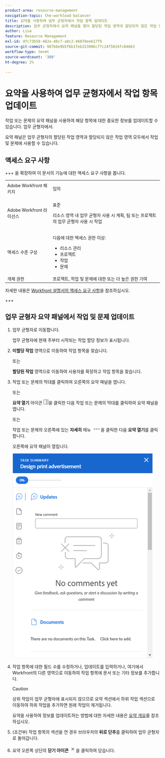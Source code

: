 ```yaml
---
product-area: resource-management
navigation-topic: the-workload-balancer
title: 요약을 사용하여 업무 균형자에서 작업 항목 업데이트
description: 업무 균형자에서 요약 패널을 열어 할당된 작업 영역과 할당되지 않은 작업 영역의 작업 항목을 업데이트할 수 있습니다.
author: Lisa
feature: Resource Management
exl-id: dfc73b58-482e-46c7-a8c2-46070ee617f9
source-git-commit: 987b6e9b5f6b1feb323906cf7c24f5024fc84663
workflow-type: tm+mt
source-wordcount: '389'
ht-degree: 2%

---
```


# 요약을 사용하여 업무 균형자에서 작업 항목 업데이트

작업 또는 문제의 요약 패널을 사용하여 해당 항목에 대한 중요한 정보를 업데이트할 수 있습니다. 업무 균형자에서.

요약 패널은 업무 균형자의 할당된 작업 영역과 할당되지 않은 작업 영역 모두에서 작업 및 문제에 사용할 수 있습니다.

## 액세스 요구 사항

+++ 을 확장하여 이 문서의 기능에 대한 액세스 요구 사항을 봅니다.

<table style="table-layout:auto"> 
 <col> 
 <col> 
 <tbody> 
  <tr> 
   <td>Adobe Workfront 패키지</td> 
   <td><p>임의</p></td>
  </tr>
  <tr> 
   <td>Adobe Workfront 라이선스</td> 
   <td><p>표준</p>
       <p>리소스 영역 내 업무 균형자 사용 시 계획, 팀 또는 프로젝트의 업무 균형자 사용 시 작업</p></td>
  </tr>
  <tr> 
   <td>액세스 수준 구성</td> 
   <td> <p>다음에 대한 액세스 권한 이상:</p> 
    <ul> 
     <li>리소스 관리</li> 
     <li>프로젝트</li> 
     <li>작업</li> 
     <li>문제</li> 
    </ul>
   </td> 
  </tr> 
  <tr> 
   <td>개체 권한</td> 
   <td>프로젝트, 작업 및 문제에 대한 또는 더 높은 권한 기여</td> 
  </tr> 
 </tbody> 
</table>

자세한 내용은 [Workfront 설명서의 액세스 요구 사항](/help/quicksilver/administration-and-setup/add-users/access-levels-and-object-permissions/access-level-requirements-in-documentation.md)을 참조하십시오.

+++

## 업무 균형자 요약 패널에서 작업 및 문제 업데이트

1. 업무 균형자로 이동합니다.

   업무 균형자에 현재 주부터 시작되는 작업 할당 정보가 표시됩니다.

1. **미할당 작업** 영역으로 이동하여 작업 항목을 찾습니다.

   또는

   **할당된 작업** 영역으로 이동하여 사용자를 확장하고 작업 항목을 찾습니다.

1. 작업 또는 문제의 막대를 클릭하여 오른쪽의 요약 패널을 엽니다.

   또는

   **요약 열기** 아이콘 ![요약 열기 아이콘](assets/summary-panel-icon.png)을 클릭한 다음 작업 또는 문제의 막대를 클릭하여 요약 패널을 엽니다.

   또는

   작업 또는 문제의 오른쪽에 있는 **자세히** 메뉴 ![자세히 아이콘](assets/more-icon.png)을 클릭한 다음 **요약 열기**&#x200B;를 클릭합니다.

   오른쪽에 요약 패널이 열립니다.

   ![요약 패널](assets/summary-panel-task-wb-new-comments.png)

1. 작업 항목에 대한 필드 수를 수정하거나, 업데이트를 입력하거나, 여기에서 Workfront의 다른 영역으로 이동하여 작업 항목에 문서 또는 기타 정보를 추가합니다.

   >[!CAUTION]
   >
   >상위 작업이 업무 균형자에 표시되지 않으므로 요약 섹션에서 하위 작업 섹션으로 이동하여 하위 작업을 추가하면 원래 작업이 제거됩니다.

   요약을 사용하여 정보를 업데이트하는 방법에 대한 자세한 내용은 [요약 개요](../../workfront-basics/the-new-workfront-experience/summary-overview.md)를 참조하십시오.

1. (조건부) 작업 항목의 섹션을 연 경우 브라우저의 **뒤로 단추**&#x200B;를 클릭하여 업무 균형자로 돌아갑니다.
1. 요약 오른쪽 상단의 **닫기 아이콘** ![닫기 아이콘](assets/close-icon.png)을 클릭하여 닫습니다.
